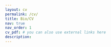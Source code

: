 ```yaml
---
layout: cv
permalink: /cv/
title: Bio/CV
nav: true
nav_order: 1
cv_pdf: # you can also use external links here
description: 
---
```

